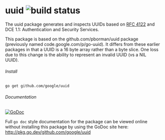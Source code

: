 # uuid ![build status](https://travis-ci.org/google/uuid.svg?branch=master)

The uuid package generates and inspects UUIDs based on
[RFC 4122](http://tools.ietf.org/html/rfc4122)
and DCE 1.1: Authentication and Security Services.

This package is based on the github.com/pborman/uuid package (previously named
code.google.com/p/go-uuid). It differs from these earlier packages in that
a UUID is a 16 byte array rather than a byte slice. One loss due to this
change is the ability to represent an invalid UUID (vs a NIL UUID).

###### Install

`go get github.com/google/uuid`

###### Documentation

[![GoDoc](https://godoc.org/github.com/google/uuid?status.svg)](http://godoc.org/github.com/google/uuid)

Full `go doc` style documentation for the package can be viewed online without
installing this package by using the GoDoc site here:
http://pkg.go.dev/github.com/google/uuid
